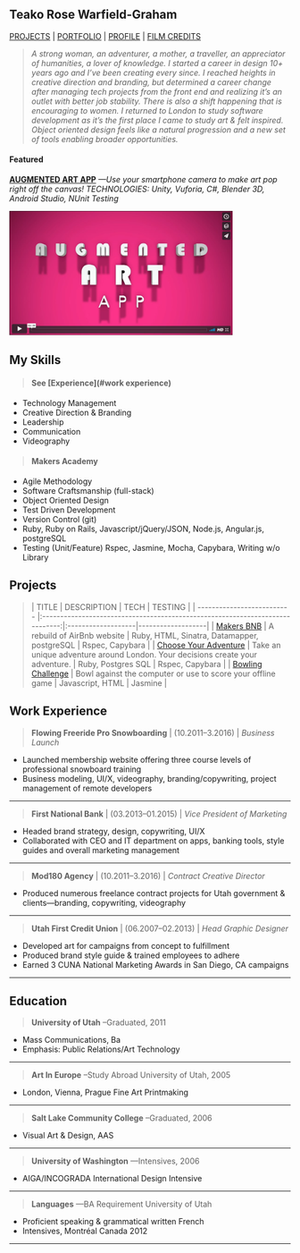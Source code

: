 ## Teako Rose Warfield-Graham
[PROJECTS](#projects) | <a href="https://www.behance.net/teako"/>PORTFOLIO</a> | <a href="https://www.linkedin.com/in/teakowg?trk=hp-identity-name"/>PROFILE</a>  | <a href="http://www.imdb.com/name/nm7983071/?ref_=nv_sr_1"/>FILM CREDITS</a>

> *A strong woman, an adventurer, a mother, a traveller, an appreciator of humanities, a lover of knowledge. I started a career in design 10+ years ago and I’ve been creating every since. I reached heights in creative direction and branding, but determined a career change after managing tech projects from the front end and realizing it’s an outlet with better job stability. There is also a shift happening that is encouraging to women. I returned to London to study software development as it’s the first place I came to study art & felt inspired. Object oriented design feels like a natural progression and a new set of tools enabling broader opportunities.*

#### Featured
**[AUGMENTED ART APP](https://github.com/trose16/augmented_art_app)**
*—Use your smartphone camera to make art pop right off the canvas!*
*TECHNOLOGIES: Unity, Vuforia, C#, Blender 3D, Android Studio, NUnit Testing*

<a href="https://vimeo.com/203326904" target= "blank"><img src="public/aa_image.png"
alt="Augmented Art App" width="400"/></a>

## My Skills
> #### See [Experience](#work experience)
- Technology Management
- Creative Direction & Branding
- Leadership
- Communication
- Videography

> #### Makers Academy
- Agile Methodology
- Software Craftsmanship (full-stack)
- Object Oriented Design
- Test Driven Development
- Version Control (git)
- Ruby, Ruby on Rails, Javascript/jQuery/JSON, Node.js, Angular.js, postgreSQL
- Testing (Unit/Feature) Rspec, Jasmine, Mocha, Capybara, Writing w/o Library

## Projects
>| TITLE                       | DESCRIPTION                                                                   | TECH                     |  TESTING                           |
| -------------------------- |:-----------------------------------------------------------------------------:|:-------------------|-------------------|
| [Makers BNB](https://github.com/trose16/makersbnb)      | A rebuild of AirBnb website               | Ruby, HTML, Sinatra, Datamapper, postgreSQL              | Rspec, Capybara     |
| [Choose Your Adventure](https://github.com/trose16/choose-your-adventure)       | Take an unique adventure around London. Your decisions create your adventure.                                         | Ruby, Postgres SQL           | Rspec, Capybara                    |
| [Bowling Challenge](https://github.com/trose16/bowling-challenge)            | Bowl against the computer or use to score your offline game  | Javascript, HTML         | Jasmine       |   

## Work Experience

> **Flowing Freeride Pro Snowboarding** | (10.2011–3.2016) | *Business Launch*
- Launched membership website offering three course levels of professional snowboard training
- Business modeling, UI/X, videography, branding/copywriting, project management of remote developers
___

> **First National Bank** | (03.2013–01.2015) | *Vice President of Marketing*
- Headed brand strategy, design, copywriting, UI/X
- Collaborated with CEO and IT department on apps, banking tools, style guides and overall marketing management
___

> **Mod180 Agency** | (10.2011–3.2016) | *Contract Creative Director*
- Produced numerous freelance contract projects for Utah government & clients—branding, copywriting, videography
___

> **Utah First Credit Union** |  (06.2007–02.2013) | *Head Graphic Designer*
- Developed art for campaigns from concept to fulfillment
- Produced brand style guide & trained employees to adhere
- Earned 3 CUNA National Marketing Awards in San Diego, CA campaigns
___

## Education

> **University of Utah** –Graduated, 2011
- Mass Communications, Ba
- Emphasis: Public Relations/Art Technology
___
> **Art In Europe** –Study Abroad University of Utah, 2005
- London, Vienna, Prague Fine Art Printmaking
___
> **Salt Lake Community College** –Graduated, 2006
- Visual Art &  Design, AAS
___
> **University of Washington** —Intensives, 2006
- AIGA/INCOGRADA International Design Intensive
___
> **Languages** —BA Requirement University of Utah
- Proficient speaking & grammatical written French
- Intensives, Montréal Canada 2012
___
